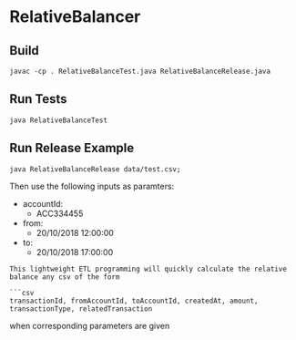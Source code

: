 # RelativeBalancer

## Build

```shell
javac -cp . RelativeBalanceTest.java RelativeBalanceRelease.java
```

## Run Tests

```shell
java RelativeBalanceTest
```

## Run Release Example

```shell
java RelativeBalanceRelease data/test.csv;
```

Then use the following inputs as paramters:

- accountId:
  + ACC334455
- from:
  + 20/10/2018 12:00:00
- to:
  + 20/10/2018 17:00:00

```
This lightweight ETL programming will quickly calculate the relative balance any csv of the form 

```csv
transactionId, fromAccountId, toAccountId, createdAt, amount, transactionType, relatedTransaction
```
when corresponding parameters are given